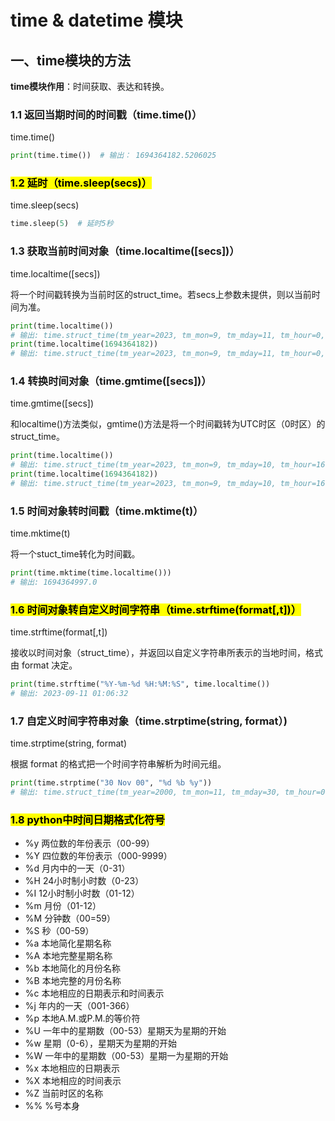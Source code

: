# time & datetime 模块

## 一、time模块的方法

**time模块作用**：时间获取、表达和转换。

### 1.1 返回当期时间的时间戳（time.time()）

time.time()

```python
print(time.time())  # 输出： 1694364182.5206025
```

### <mark>1.2 延时（time.sleep(secs)）</mark>

time.sleep(secs)

```python
time.sleep(5)  # 延时5秒
```

### 1.3 获取当前时间对象（time.localtime([secs])）

time.localtime([secs])

将一个时间戳转换为当前时区的struct_time。若secs上参数未提供，则以当前时间为准。

```python
print(time.localtime())  
# 输出: time.struct_time(tm_year=2023, tm_mon=9, tm_mday=11, tm_hour=0, tm_min=43, tm_sec=2, tm_wday=0, tm_yday=254, tm_isdst=0)
print(time.localtime(1694364182))
# 输出: time.struct_time(tm_year=2023, tm_mon=9, tm_mday=11, tm_hour=0, tm_min=43, tm_sec=2, tm_wday=0, tm_yday=254, tm_isdst=0)
```

### 1.4 转换时间对象（time.gmtime([secs])）

time.gmtime([secs])

和localtime()方法类似，gmtime()方法是将一个时间戳转为UTC时区（0时区）的struct_time。

```python
print(time.localtime())  
# 输出: time.struct_time(tm_year=2023, tm_mon=9, tm_mday=10, tm_hour=16, tm_min=52, tm_sec=12, tm_wday=6, tm_yday=253, tm_isdst=0)
print(time.localtime(1694364182))
# 输出: time.struct_time(tm_year=2023, tm_mon=9, tm_mday=10, tm_hour=16, tm_min=43, tm_sec=2, tm_wday=6, tm_yday=253, tm_isdst=0)
```

### 1.5 时间对象转时间戳（time.mktime(t)）

time.mktime(t)

将一个stuct_time转化为时间戳。

```python
print(time.mktime(time.localtime()))
# 输出: 1694364997.0
```

### <mark>1.6 时间对象转自定义时间字符串（time.strftime(format[,t])）</mark>

time.strftime(format[,t])

接收以时间对象（struct_time），并返回以自定义字符串所表示的当地时间，格式由 format 决定。

```python
print(time.strftime("%Y-%m-%d %H:%M:%S", time.localtime())
# 输出: 2023-09-11 01:06:32
```

### 1.7 自定义时间字符串对象（time.strptime(string, format）)

time.strptime(string, format)

根据 format 的格式把一个时间字符串解析为时间元组。

```python
print(time.strptime("30 Nov 00", "%d %b %y"))
# 输出: time.struct_time(tm_year=2000, tm_mon=11, tm_mday=30, tm_hour=0, tm_min=0, tm_sec=0, tm_wday=3, tm_yday=335, tm_isdst=-1)
```

### <mark>1.8 python中时间日期格式化符号</mark>

* %y 两位数的年份表示（00-99）
* %Y 四位数的年份表示（000-9999）
* %d 月内中的一天（0-31）
* %H 24小时制小时数（0-23）
* %I 12小时制小时数（01-12）
* %m 月份（01-12）
* %M 分钟数（00=59）
* %S 秒（00-59）
* %a 本地简化星期名称
* %A 本地完整星期名称
* %b 本地简化的月份名称
* %B 本地完整的月份名称
* %c 本地相应的日期表示和时间表示
* %j 年内的一天（001-366）
* %p 本地A.M.或P.M.的等价符
* %U 一年中的星期数（00-53）星期天为星期的开始
* %w 星期（0-6），星期天为星期的开始
* %W 一年中的星期数（00-53）星期一为星期的开始
* %x 本地相应的日期表示
* %X 本地相应的时间表示
* %Z 当前时区的名称
* %% %号本身
